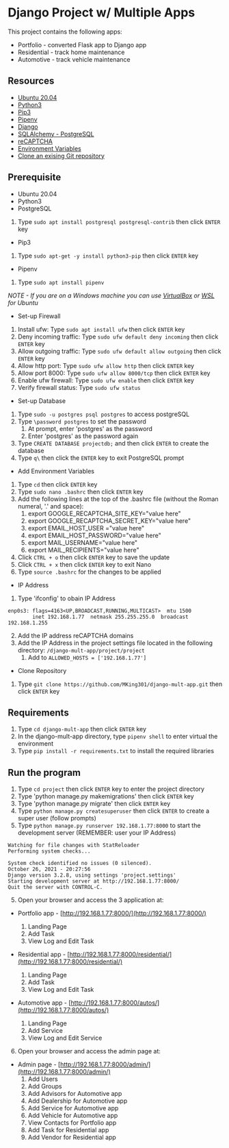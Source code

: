 # Django Project w/ Multiple Apps

This project contains the following apps:


* Portfolio - converted Flask app to Django app
* Residential - track home maintenance
* Automotive - track vehicle maintenance

## Resources

* [Ubuntu 20.04](https://releases.ubuntu.com/20.04/)
* [Python3](https://www.python.org/download/releases/3.0/)
* [Pip3](https://pip.pypa.io/en/stable/)
* [Pipenv](https://pypi.org/project/pipenv/)
* [Django](https://www.djangoproject.com/)
* [SQLAlchemy - PostgreSQL](http://docs.sqlalchemy.org/en/latest/dialects/postgresql.html)
* [reCAPTCHA](https://www.google.com/recaptcha/about/)
* [Environment Variables](https://linuxize.com/post/how-to-set-and-list-environment-variables-in-linux/)
* [Clone an exising Git repository](https://git-scm.com/book/en/v2/Git-Basics-Getting-a-Git-Repository)

## Prerequisite
* Ubuntu 20.04
* Python3
* PostgreSQL
1. Type `sudo apt install postgresql postgresql-contrib` then click `ENTER` key

* Pip3
1. Type `sudo apt-get -y install python3-pip` then click `ENTER` key

* Pipenv
1. Type `sudo apt install pipenv`

*NOTE - If you are on a Windows machine you can use [VirtualBox](https://www.virtualbox.org/) or [WSL](https://docs.microsoft.com/en-us/windows/wsl/about) for Ubuntu*

* Set-up Firewall
1. Install ufw: Type `sudo apt install ufw` then click `ENTER` key
2. Deny incoming traffic: Type `sudo ufw default deny incoming` then click `ENTER` key
3. Allow outgoing traffic: Type `sudo ufw default allow outgoing` then click `ENTER` key
4. Allow http port: Type `sudo ufw allow http` then click `ENTER` key
5. Allow port 8000: Type `sudo ufw allow 8000/tcp` then click `ENTER` key
6. Enable ufw firewall: Type `sudo ufw enable` then click `ENTER` key
7. Verify firewall status: Type `sudo ufw status`

* Set-up Database
1. Type `sudo -u postgres psql postgres` to access postgreSQL
2. Type `\password postgres` to set the password
    1. At prompt, enter 'postgres' as the password
    2. Enter 'postgres' as the password again
3. Type `CREATE DATABASE projectdb;` and then click `ENTER` to create the database
4. Type `q\` then click the `ENTER` key to exit PostgreSQL prompt

* Add Environment Variables
1. Type `cd` then click `ENTER` key
2. Type `sudo nano .bashrc` then click `ENTER` key
3. Add the following lines at the top of the .bashrc file (without the Roman numeral, '.' and space):
    1. export GOOGLE_RECAPTCHA_SITE_KEY="value here"
    2. export GOOGLE_RECAPTCHA_SECRET_KEY="value here"
    3. export EMAIL_HOST_USER ="value here"
    4. export EMAIL_HOST_PASSWORD="value here"
    5. export MAIL_USERNAME="value here"
    6. export MAIL_RECIPIENTS="value here"
4. Click `CTRL + o` then click `ENTER` key to save the update
5. Click `CTRL + x` then click `ENTER` key to exit Nano
6. Type `source .bashrc` for the changes to be applied

* IP Address
1. Type 'ifconfig' to obain IP Address

```
enp0s3: flags=4163<UP,BROADCAST,RUNNING,MULTICAST>  mtu 1500
        inet 192.168.1.77  netmask 255.255.255.0  broadcast 192.168.1.255
```

2. Add the IP address  reCAPTCHA domains
3. Add the IP Address in the project settings file located in the following directory: `/django-mult-app/project/project`
    1. Add to `ALLOWED_HOSTS = ['192.168.1.77']`

* Clone Repository
1. Type `git clone https://github.com/MKing301/django-mult-app.git` then click `ENTER` key

## Requirements
1. Type `cd django-mult-app` then click `ENTER` key
2. In the django-mult-app directory, type `pipenv shell` to enter virtual the environment
3. Type `pip install -r requirements.txt` to install the required libraries

## Run the program
1. Type `cd project` then click `ENTER` key to enter the project directory
2. Type 'python manage.py makemigrations'  then click `ENTER` key
3. Type 'python manage.py migrate'  then click `ENTER` key
4. Type `python manage.py createsuperuser` then click `ENTER` to create a super user (follow prompts)
4. Type `python manage.py runserver 192.168.1.77:8000` to start the development server (REMEMBER: user your IP Address)

```
Watching for file changes with StatReloader
Performing system checks...

System check identified no issues (0 silenced).
October 26, 2021 - 20:27:56
Django version 3.2.8, using settings 'project.settings'
Starting development server at http://192.168.1.77:8000/
Quit the server with CONTROL-C.
```

5. Open your browser and access the 3 application at:
  * Portfolio app - [http://192.168.1.77:8000/](http://192.168.1.77:8000/)
    1. Landing Page
    2. Add Task
    3. View Log and Edit Task

  * Residential app -  [http://192.168.1.77:8000/residential/](http://192.168.1.77:8000/residential/)
    1. Landing Page
    2. Add Task
    3. View Log and Edit Task

  * Automotive app - [http://192.168.1.77:8000/autos/](http://192.168.1.77:8000/autos/)
    1. Landing Page
    2. Add Service
    3. View Log and Edit Service

6. Open your browser and access the admin page at:
  * Admin page - [http://192.168.1.77:8000/admin/](http://192.168.1.77:8000/admin/)
    1. Add Users
    2. Add Groups
    3. Add Advisors for Automotive app
    4. Add Dealership for Automotive app
    5. Add Service for Automotive app
    6. Add Vehicle for Automotive app
    7. View Contacts for Portfolio app
    8. Add Task for Residential app
    9. Add Vendor for Residential app
